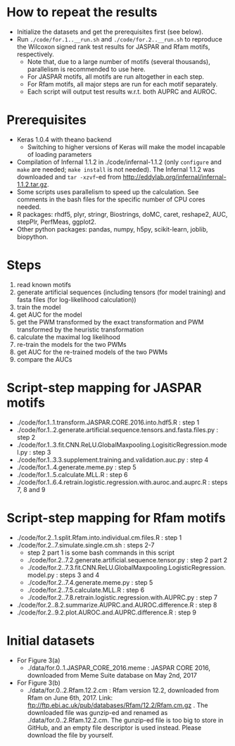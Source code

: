 # How to repeat the results #

- Initialize the datasets and get the prerequisites first (see below).
- Run `./code/for.1..__run.sh` and `./code/for.2..__run.sh` to reproduce the Wilcoxon signed rank test results for JASPAR and Rfam motifs, respectively.
   - Note that, due to a large number of motifs (several thousands), parallelism is recommended to use here.
   - For JASPAR motifs, all motifs are run altogether in each step.
   - For Rfam motifs, all major steps are run for each motif separately.
   - Each script will output test results w.r.t. both AUPRC and AUROC.

# Prerequisites #

- Keras 1.0.4 with theano backend
   - Switching to higher versions of Keras will make the model incapable of loading parameters
- Compilation of Infernal 1.1.2 in ./code/infernal-1.1.2 (only `configure` and `make` are needed; `make install` is not needed). The Infernal 1.1.2 was downloaded and `tar -xzvf`-ed from http://eddylab.org/infernal/infernal-1.1.2.tar.gz.
- Some scripts uses parallelism to speed up the calculation. See comments in the bash files for the specific number of CPU cores needed.
- R packages: rhdf5, plyr, stringr, Biostrings, doMC, caret, reshape2, AUC, stepPlr, PerfMeas, ggplot2.
- Other python packages: pandas, numpy, h5py, scikit-learn, joblib, biopython.

# Steps #

1. read known motifs
2. generate artificial sequences (including tensors (for model training) and fasta files (for log-likelihood calculation))
3. train the model
4. get AUC for the model
5. get the PWM transformed by the exact transformation and PWM transformed by the heuristic transformation
6. calculate the maximal log likelihood
7. re-train the models for the two PWMs
8. get AUC for the re-trained models of the two PWMs
9. compare the AUCs

# Script-step mapping for JASPAR motifs #

- ./code/for.1..1.transform.JASPAR.CORE.2016.into.hdf5.R : step 1
- ./code/for.1..2.generate.artificial.sequence.tensors.and.fasta.files.py : step 2
- ./code/for.1..3.fit.CNN.ReLU.GlobalMaxpooling.LogisiticRegression.model.py : step 3
- ./code/for.1..3.3.supplement.training.and.validation.auc.py : step 4
- ./code/for.1..4.generate.meme.py : step 5
- ./code/for.1..5.calculate.MLL.R : step 6
- ./code/for.1..6.4.retrain.logistic.regression.with.auroc.and.auprc.R : steps 7, 8 and 9

# Script-step mapping for Rfam motifs #

- ./code/for.2..1.split.Rfam.into.individual.cm.files.R : step 1
- ./code/for.2..7.simulate.single.cm.sh : steps 2-7
   - step 2 part 1 is some bash commands in this script
   - ./code/for.2..7.2.generate.artificial.sequence.tensor.py : step 2 part 2
   - ./code/for.2..7.3.fit.CNN.ReLU.GlobalMaxpooling.LogisticRegression.model.py : steps 3 and 4
   - ./code/for.2..7.4.generate.meme.py : step 5
   - ./code/for.2..7.5.calculate.MLL.R : step 6
   - ./code/for.2..7.8.retrain.logistic.regression.with.AUPRC.py : step 7
- ./code/for.2..8.2.summarize.AUPRC.and.AUROC.difference.R : step 8
- ./code/for.2..9.2.plot.AUROC.and.AUPRC.difference.R : step 9

# Initial datasets #

- For Figure 3(a)
  - ./data/for.0..1.JASPAR\_CORE\_2016.meme : JASPAR CORE 2016, downloaded from Meme Suite database on May 2nd, 2017
- For Figure 3(b)
  - ./data/for.0..2.Rfam.12.2.cm : Rfam version 12.2, downloaded from Rfam on June 6th, 2017. Link: ftp://ftp.ebi.ac.uk/pub/databases/Rfam/12.2/Rfam.cm.gz . The downloaded file was gunzip-ed and renamed as ./data/for.0..2.Rfam.12.2.cm. The gunzip-ed file is too big to store in GitHub, and an empty file descriptor is used instead. Please download the file by yourself.
